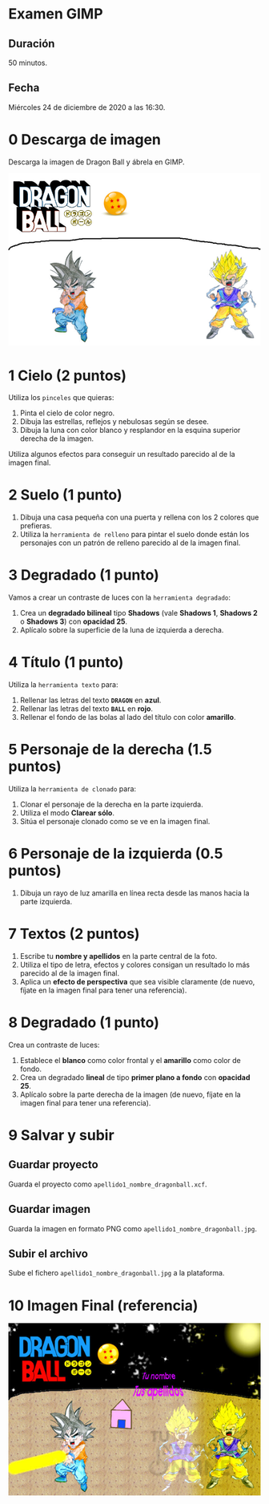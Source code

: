 # Examen GIMP

## Duración

50 minutos.

## Fecha

Miércoles 24 de diciembre de 2020 a las 16:30.

# 0 Descarga de imagen

Descarga la imagen de Dragon Ball y ábrela en GIMP.

![Imagen Inicial](./img/imagen-inicial.jpg)

# 1 Cielo (2 puntos)

Utiliza los `pinceles` que quieras:

1. Pinta el cielo de color negro.
2. Dibuja las estrellas, reflejos y nebulosas según se desee.
3. Dibuja la luna con color blanco y resplandor en la esquina superior derecha de la imagen.

Utiliza algunos efectos para conseguir un resultado parecido al de la imagen final.

# 2 Suelo (1 punto)

1. Dibuja una casa pequeña con una puerta y rellena con los 2 colores que prefieras.
2. Utiliza la `herramienta de relleno` para pintar el suelo donde están los personajes con un patrón de relleno parecido al de la imagen final.

# 3 Degradado (1 punto)

Vamos a crear un contraste de luces con la `herramienta degradado`:

1. Crea un **degradado bilineal** tipo **Shadows** (vale **Shadows 1**, **Shadows 2** o **Shadows 3**) con **opacidad 25**.
2. Aplícalo sobre la superficie de la luna de izquierda a derecha.

# 4 Título (1 punto)

Utiliza la `herramienta texto` para:

1. Rellenar las letras del texto **`DRAGON`** en **azul**.
2. Rellenar las letras del texto **`BALL`** en **rojo**.
3. Rellenar el fondo de las bolas al lado del título con color **amarillo**.

# 5 Personaje de la derecha (1.5 puntos)

Utiliza la `herramienta de clonado` para:

1. Clonar el personaje de la derecha en la parte izquierda.
2. Utiliza el modo **Clarear sólo**.
2. Sitúa el personaje clonado como se ve en la imagen final.

# 6 Personaje de la izquierda (0.5 puntos)

1. Dibuja un rayo de luz amarilla en línea recta desde las manos hacia la parte izquierda.

# 7 Textos (2 puntos)

1. Escribe tu **nombre y apellidos** en la parte central de la foto.
2. Utiliza el tipo de letra, efectos y colores consigan un resultado lo más parecido al de la imagen final.
2. Aplica un **efecto de perspectiva** que sea visible claramente (de nuevo, fíjate en la imagen final para tener una referencia).

# 8 Degradado (1 punto)

Crea un contraste de luces:

1. Establece el **blanco** como color frontal y el **amarillo** como color de fondo.
2. Crea un degradado **lineal** de tipo **primer plano a fondo** con **opacidad 25**.
3. Aplícalo sobre la parte derecha de la imagen (de nuevo, fíjate en la imagen final para tener una referencia).

# 9 Salvar y subir

## Guardar proyecto

Guarda el proyecto como `apellido1_nombre_dragonball.xcf`.

## Guardar imagen

Guarda la imagen en formato PNG como `apellido1_nombre_dragonball.jpg`.

## Subir el archivo

Sube el fichero `apellido1_nombre_dragonball.jpg` a la plataforma.

# 10 Imagen Final (referencia)

![Imagen Final para referencia](./img/imagen-final.jpg)
